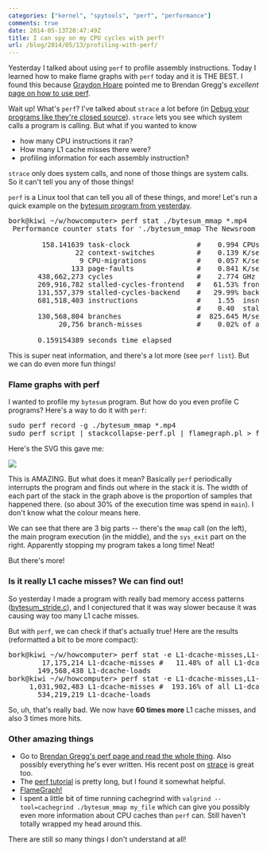 ```yaml
---
categories: ["kernel", "spytools", "perf", "performance"]
comments: true
date: 2014-05-13T20:47:49Z
title: I can spy on my CPU cycles with perf!
url: /blog/2014/05/13/profiling-with-perf/
---
```


Yesterday I talked about using `perf` to profile assembly
instructions. Today I learned how to make flame graphs with `perf`
today and it is THE BEST. I found this because
[Graydon Hoare](https://twitter.com/graydon_moz) pointed me to Brendan
Gregg's *excellent*
[page on how to use perf](http://www.brendangregg.com/perf.html).

Wait up! What's `perf`? I've talked about `strace` a lot before (in
[Debug your programs like they're closed source](http://jvns.ca/blog/2014/04/20/debug-your-programs-like-theyre-closed-source/)).
`strace` lets you see which system calls a program is calling. But
what if you wanted to know

* how many CPU instructions it ran?
* How many L1 cache misses there were?
* profiling information for each assembly instruction?

`strace` only does system calls, and none of those things are system
calls. So it can't tell you any of those things!

<!--more-->

`perf` is a Linux tool that can tell you all of these things, and
more! Let's run a quick example on the
[bytesum program from yesterday](http://jvns.ca/blog/2014/05/12/computers-are-fast/).

<pre>
bork@kiwi ~/w/howcomputer> perf stat ./bytesum_mmap *.mp4
 Performance counter stats for './bytesum_mmap The Newsroom S01E04.mp4':

        158.141639 task-clock                #    0.994 CPUs utilized          
                22 context-switches          #    0.139 K/sec                  
                 9 CPU-migrations            #    0.057 K/sec                  
               133 page-faults               #    0.841 K/sec                  
       438,662,273 cycles                    #    2.774 GHz                     [82.43%]
       269,916,782 stalled-cycles-frontend   #   61.53% frontend cycles idle    [82.38%]
       131,557,379 stalled-cycles-backend    #   29.99% backend  cycles idle    [66.66%]
       681,518,403 instructions              #    1.55  insns per cycle        
                                             #    0.40  stalled cycles per insn [84.88%]
       130,568,804 branches                  #  825.645 M/sec                   [84.85%]
            20,756 branch-misses             #    0.02% of all branches         [83.68%]

       0.159154389 seconds time elapsed
</pre>

This is super neat information, and there's a lot more (see `perf
list`). But we can do even more fun things!

### Flame graphs with perf

I wanted to profile my `bytesum` program. But how do you even profile
C programs? Here's a way to do it with `perf`:

<pre>
sudo perf record -g ./bytesum_mmap *.mp4
sudo perf script | stackcollapse-perf.pl | flamegraph.pl > flamegraph.svg
</pre>

Here's the SVG this gave me:

<img src="/images/flamegraph.svg">

This is AMAZING. But what does it mean? Basically `perf` periodically
interrupts the program and finds out where in the stack it is. The
width of each part of the stack in the graph above is the proportion
of samples that happened there. (so about 30% of the execution time
was spend in `main`). I don't know what the colour means here.

We can see that there are 3 big parts -- there's the `mmap` call (on
the left), the main program execution (in the middle), and the
`sys_exit` part on the right. Apparently stopping my program takes a
long time! Neat!

But there's more!


### Is it really L1 cache misses? We can find out!

So yesterday I made a program with really bad memory access patterns
([bytesum_stride.c](https://github.com/jvns/howcomputer/blob/master/bytesum_stride.c)),
and I conjectured that it was way slower because it was causing way
too many L1 cache misses.

But with `perf`, we can check if that's actually true! Here are the
results (reformatted a bit to be more compact):

<pre>
bork@kiwi ~/w/howcomputer> perf stat -e L1-dcache-misses,L1-dcache-loads ./bytesum_mmap *.mp4
        17,175,214 L1-dcache-misses #   11.48% of all L1-dcache hits  
       149,568,438 L1-dcache-loads
bork@kiwi ~/w/howcomputer> perf stat -e L1-dcache-misses,L1-dcache-loads ./bytesum_stride *.mp4 1000
     1,031,902,483 L1-dcache-misses #  193.16% of all L1-dcache hits  
       534,219,219 L1-dcache-loads
</pre>

So, uh, that's really bad. We now have **60 times more** L1 cache
misses, and also 3 times more hits.

### Other amazing things

* Go to
  [Brendan Gregg's perf page and read the whole thing](http://www.brendangregg.com/perf.html).
  Also possibly everything he's ever written. His recent post on
  [strace](http://www.brendangregg.com/blog/2014-05-11/strace-wow-much-syscall.html)
  is great too.
* The [perf tutorial](https://perf.wiki.kernel.org/index.php/Tutorial)
  is pretty long, but I found it somewhat helpful.
* [FlameGraph!](https://github.com/brendangregg/FlameGraph)
* I spent a little bit of time running cachegrind with
  `valgrind --tool=cachegrind ./bytesum_mmap my_file`
  which can give you possibly even more information about CPU caches
  than `perf` can. Still haven't totally wrapped my head around this.

There are still so many things I don't understand at all!
